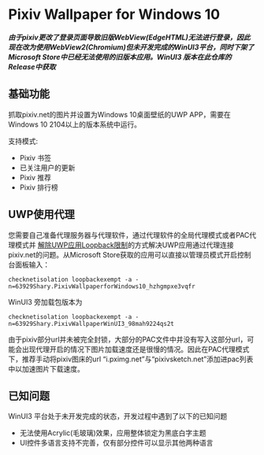 # Pixiv Wallpaper for Windows 10

***由于pixiv更改了登录页面导致旧版WebView(EdgeHTML)无法进行登录，因此现在改为使用WebView2(Chromium)但未开发完成的WinUI3平台，同时下架了Microsoft Store中已经无法使用的旧版本应用。WinUI3 版本在此仓库的Release中获取***

## 基础功能

抓取pixiv.net的图片并设置为Windows 10桌面壁纸的UWP APP，需要在Windows 10 2104以上的版本系统中运行。

支持模式:  

* Pixiv 书签  
* 已关注用户的更新
* Pixiv 推荐 
* Pixiv 排行榜

## UWP使用代理
您需要自己准备代理服务器与代理软件，通过代理软件的全局代理模式或者PAC代理模式并 [解除UWP应用Loopback限制](https://sspai.com/post/41137 "UWP loopback")的方式解决UWP应用通过代理连接pixiv.net的问题。从Microsoft Store获取的应用可以直接以管理员模式开启控制台面板输入：  

`checknetisolation loopbackexempt -a -n=63929Shary.PixivWallpaperforWindows10_hzhgmpxe3vqfr`

WinUI3 旁加载包版本为

`checknetisolation loopbackexempt -a -n=63929Shary.PixivWallpaperWinUI3_98mah9224qs2t`

由于pixiv部分url并未被完全封锁，大部分的PAC文件中并没有写入这部分url，可能会出现代理开启的情况下图片加载速度还是很慢的情况。因此在PAC代理模式下，推荐手动将pixiv图床的url “i.pximg.net”与“pixivsketch.net”添加进pac列表中以加速图片下载速度。  

## 已知问题

WinUI3 平台处于未开发完成的状态，开发过程中遇到了以下的已知问题

* 无法使用Acrylic(毛玻璃)效果，应用整体锁定为黑底白字主题
* UI控件多语言支持不完善，仅有部分控件可以显示其他两种语言
